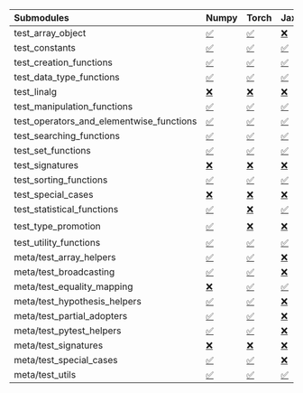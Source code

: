 | Submodules                               | Numpy                                                                                                                           | Torch                                                                                                                           | Jax                                                                                                                             | Tensorflow                                                                                                                                                                                                                                                        |
|:-----------------------------------------|:--------------------------------------------------------------------------------------------------------------------------------|:--------------------------------------------------------------------------------------------------------------------------------|:--------------------------------------------------------------------------------------------------------------------------------|:------------------------------------------------------------------------------------------------------------------------------------------------------------------------------------------------------------------------------------------------------------------|
| test_array_object                        | <a href="https://github.com/unifyai/ivy/runs/8163457697?check_suite_focus=true" rel="noopener noreferrer" target="_blank">✅</a> | <a href="https://github.com/unifyai/ivy/runs/8163459994?check_suite_focus=true" rel="noopener noreferrer" target="_blank">✅</a> | <a href="https://github.com/unifyai/ivy/runs/8163462143?check_suite_focus=true" rel="noopener noreferrer" target="_blank">❌</a> | <a href="https://github.com/unifyai/ivy/runs/8163464035?check_suite_focus=true" rel="noopener noreferrer" target="_blank">✅</a>                                                                                                                                   |
| test_constants                           | <a href="https://github.com/unifyai/ivy/runs/8163457766?check_suite_focus=true" rel="noopener noreferrer" target="_blank">✅</a> | <a href="https://github.com/unifyai/ivy/runs/8163460055?check_suite_focus=true" rel="noopener noreferrer" target="_blank">✅</a> | <a href="https://github.com/unifyai/ivy/runs/8163462218?check_suite_focus=true" rel="noopener noreferrer" target="_blank">✅</a> | <a href="https://github.com/unifyai/ivy/runs/8163464118?check_suite_focus=true" rel="noopener noreferrer" target="_blank">✅</a>                                                                                                                                   |
| test_creation_functions                  | <a href="https://github.com/unifyai/ivy/runs/8163457816?check_suite_focus=true" rel="noopener noreferrer" target="_blank">✅</a> | <a href="https://github.com/unifyai/ivy/runs/8163460143?check_suite_focus=true" rel="noopener noreferrer" target="_blank">✅</a> | <a href="https://github.com/unifyai/ivy/runs/8163462305?check_suite_focus=true" rel="noopener noreferrer" target="_blank">✅</a> | <a href="https://github.com/unifyai/ivy/runs/8163464231?check_suite_focus=true" rel="noopener noreferrer" target="_blank">✅</a>                                                                                                                                   |
| test_data_type_functions                 | <a href="https://github.com/unifyai/ivy/runs/8163457886?check_suite_focus=true" rel="noopener noreferrer" target="_blank">✅</a> | <a href="https://github.com/unifyai/ivy/runs/8163460201?check_suite_focus=true" rel="noopener noreferrer" target="_blank">✅</a> | <a href="https://github.com/unifyai/ivy/runs/8163462397?check_suite_focus=true" rel="noopener noreferrer" target="_blank">✅</a> | <a href="https://github.com/unifyai/ivy/runs/8163464332?check_suite_focus=true" rel="noopener noreferrer" target="_blank">✅</a>                                                                                                                                   |
| test_linalg                              | <a href="https://github.com/unifyai/ivy/runs/8163457997?check_suite_focus=true" rel="noopener noreferrer" target="_blank">❌</a> | <a href="https://github.com/unifyai/ivy/runs/8163460322?check_suite_focus=true" rel="noopener noreferrer" target="_blank">❌</a> | <a href="https://github.com/unifyai/ivy/runs/8163462477?check_suite_focus=true" rel="noopener noreferrer" target="_blank">❌</a> | <a href="https://github.com/unifyai/ivy/runs/8163464418?check_suite_focus=true" rel="noopener noreferrer" target="_blank">❌</a>                                                                                                                                   |
| test_manipulation_functions              | <a href="https://github.com/unifyai/ivy/runs/8163458074?check_suite_focus=true" rel="noopener noreferrer" target="_blank">✅</a> | <a href="https://github.com/unifyai/ivy/runs/8163460429?check_suite_focus=true" rel="noopener noreferrer" target="_blank">✅</a> | <a href="https://github.com/unifyai/ivy/runs/8163462552?check_suite_focus=true" rel="noopener noreferrer" target="_blank">✅</a> | <a href="https://github.com/unifyai/ivy/runs/8163464503?check_suite_focus=true" rel="noopener noreferrer" target="_blank">✅</a>                                                                                                                                   |
| test_operators_and_elementwise_functions | <a href="https://github.com/unifyai/ivy/runs/8163458146?check_suite_focus=true" rel="noopener noreferrer" target="_blank">✅</a> | <a href="https://github.com/unifyai/ivy/runs/8163460538?check_suite_focus=true" rel="noopener noreferrer" target="_blank">✅</a> | <a href="https://github.com/unifyai/ivy/runs/8163462618?check_suite_focus=true" rel="noopener noreferrer" target="_blank">✅</a> | <a href="https://github.com/unifyai/ivy/runs/8163464583?check_suite_focus=true" rel="noopener noreferrer" target="_blank">✅</a>                                                                                                                                   |
| test_searching_functions                 | <a href="https://github.com/unifyai/ivy/runs/8163458230?check_suite_focus=true" rel="noopener noreferrer" target="_blank">✅</a> | <a href="https://github.com/unifyai/ivy/runs/8163460628?check_suite_focus=true" rel="noopener noreferrer" target="_blank">✅</a> | <a href="https://github.com/unifyai/ivy/runs/8163462705?check_suite_focus=true" rel="noopener noreferrer" target="_blank">✅</a> | <a href="https://github.com/unifyai/ivy/runs/8163464669?check_suite_focus=true" rel="noopener noreferrer" target="_blank">✅</a>                                                                                                                                   |
| test_set_functions                       | <a href="https://github.com/unifyai/ivy/runs/8163458303?check_suite_focus=true" rel="noopener noreferrer" target="_blank">✅</a> | <a href="https://github.com/unifyai/ivy/runs/8163460728?check_suite_focus=true" rel="noopener noreferrer" target="_blank">✅</a> | <a href="https://github.com/unifyai/ivy/runs/8163462789?check_suite_focus=true" rel="noopener noreferrer" target="_blank">✅</a> | <a href="https://github.com/unifyai/ivy/runs/8163464749?check_suite_focus=true" rel="noopener noreferrer" target="_blank">✅</a>                                                                                                                                   |
| test_signatures                          | <a href="https://github.com/unifyai/ivy/runs/8163458410?check_suite_focus=true" rel="noopener noreferrer" target="_blank">❌</a> | <a href="https://github.com/unifyai/ivy/runs/8163460823?check_suite_focus=true" rel="noopener noreferrer" target="_blank">❌</a> | <a href="https://github.com/unifyai/ivy/runs/8163462870?check_suite_focus=true" rel="noopener noreferrer" target="_blank">❌</a> | <a href="https://github.com/unifyai/ivy/runs/8163464855?check_suite_focus=true" rel="noopener noreferrer" target="_blank">❌</a>                                                                                                                                   |
| test_sorting_functions                   | <a href="https://github.com/unifyai/ivy/runs/8163458498?check_suite_focus=true" rel="noopener noreferrer" target="_blank">✅</a> | <a href="https://github.com/unifyai/ivy/runs/8163460900?check_suite_focus=true" rel="noopener noreferrer" target="_blank">✅</a> | <a href="https://github.com/unifyai/ivy/runs/8163462952?check_suite_focus=true" rel="noopener noreferrer" target="_blank">✅</a> | <a href="https://github.com/unifyai/ivy/runs/8163465005?check_suite_focus=true" rel="noopener noreferrer" target="_blank">✅</a>                                                                                                                                   |
| test_special_cases                       | <a href="https://github.com/unifyai/ivy/runs/8163458564?check_suite_focus=true" rel="noopener noreferrer" target="_blank">❌</a> | <a href="https://github.com/unifyai/ivy/runs/8163461009?check_suite_focus=true" rel="noopener noreferrer" target="_blank">❌</a> | <a href="https://github.com/unifyai/ivy/runs/8163463030?check_suite_focus=true" rel="noopener noreferrer" target="_blank">❌</a> | <a href="https://github.com/unifyai/ivy/runs/8163465097?check_suite_focus=true" rel="noopener noreferrer" target="_blank">❌</a>                                                                                                                                   |
| test_statistical_functions               | <a href="https://github.com/unifyai/ivy/runs/8163458673?check_suite_focus=true" rel="noopener noreferrer" target="_blank">✅</a> | <a href="https://github.com/unifyai/ivy/runs/8163461094?check_suite_focus=true" rel="noopener noreferrer" target="_blank">❌</a> | <a href="https://github.com/unifyai/ivy/runs/8163463107?check_suite_focus=true" rel="noopener noreferrer" target="_blank">✅</a> | <a href="https://github.com/unifyai/ivy/runs/8163465247?check_suite_focus=true" rel="noopener noreferrer" target="_blank">❌</a>                                                                                                                                   |
| test_type_promotion                      | <a href="https://github.com/unifyai/ivy/runs/8163458830?check_suite_focus=true" rel="noopener noreferrer" target="_blank">✅</a> | <a href="https://github.com/unifyai/ivy/runs/8163461174?check_suite_focus=true" rel="noopener noreferrer" target="_blank">❌</a> | <a href="https://github.com/unifyai/ivy/runs/8163463177?check_suite_focus=true" rel="noopener noreferrer" target="_blank">❌</a> | <a href="https://github.com/unifyai/ivy/runs/8162606554?check_suite_focus=true" rel="noopener noreferrer" target="_blank">❌</a>   <a href="https://github.com/unifyai/ivy/runs/8163465337?check_suite_focus=true" rel="noopener noreferrer" target="_blank">⌛</a> |
| test_utility_functions                   | <a href="https://github.com/unifyai/ivy/runs/8163458931?check_suite_focus=true" rel="noopener noreferrer" target="_blank">✅</a> | <a href="https://github.com/unifyai/ivy/runs/8163461269?check_suite_focus=true" rel="noopener noreferrer" target="_blank">✅</a> | <a href="https://github.com/unifyai/ivy/runs/8163463263?check_suite_focus=true" rel="noopener noreferrer" target="_blank">✅</a> | <a href="https://github.com/unifyai/ivy/runs/8163465421?check_suite_focus=true" rel="noopener noreferrer" target="_blank">✅</a>                                                                                                                                   |
| meta/test_array_helpers                  | <a href="https://github.com/unifyai/ivy/runs/8163459092?check_suite_focus=true" rel="noopener noreferrer" target="_blank">✅</a> | <a href="https://github.com/unifyai/ivy/runs/8163461345?check_suite_focus=true" rel="noopener noreferrer" target="_blank">✅</a> | <a href="https://github.com/unifyai/ivy/runs/8163463349?check_suite_focus=true" rel="noopener noreferrer" target="_blank">❌</a> | <a href="https://github.com/unifyai/ivy/runs/8163465513?check_suite_focus=true" rel="noopener noreferrer" target="_blank">✅</a>                                                                                                                                   |
| meta/test_broadcasting                   | <a href="https://github.com/unifyai/ivy/runs/8163459202?check_suite_focus=true" rel="noopener noreferrer" target="_blank">✅</a> | <a href="https://github.com/unifyai/ivy/runs/8163461433?check_suite_focus=true" rel="noopener noreferrer" target="_blank">✅</a> | <a href="https://github.com/unifyai/ivy/runs/8163463416?check_suite_focus=true" rel="noopener noreferrer" target="_blank">❌</a> | <a href="https://github.com/unifyai/ivy/runs/8163465634?check_suite_focus=true" rel="noopener noreferrer" target="_blank">✅</a>                                                                                                                                   |
| meta/test_equality_mapping               | <a href="https://github.com/unifyai/ivy/runs/8163459318?check_suite_focus=true" rel="noopener noreferrer" target="_blank">❌</a> | <a href="https://github.com/unifyai/ivy/runs/8163461519?check_suite_focus=true" rel="noopener noreferrer" target="_blank">✅</a> | <a href="https://github.com/unifyai/ivy/runs/8163463484?check_suite_focus=true" rel="noopener noreferrer" target="_blank">✅</a> | <a href="https://github.com/unifyai/ivy/runs/8163465712?check_suite_focus=true" rel="noopener noreferrer" target="_blank">✅</a>                                                                                                                                   |
| meta/test_hypothesis_helpers             | <a href="https://github.com/unifyai/ivy/runs/8163459457?check_suite_focus=true" rel="noopener noreferrer" target="_blank">✅</a> | <a href="https://github.com/unifyai/ivy/runs/8163461612?check_suite_focus=true" rel="noopener noreferrer" target="_blank">✅</a> | <a href="https://github.com/unifyai/ivy/runs/8163463580?check_suite_focus=true" rel="noopener noreferrer" target="_blank">❌</a> | <a href="https://github.com/unifyai/ivy/runs/8163465798?check_suite_focus=true" rel="noopener noreferrer" target="_blank">✅</a>                                                                                                                                   |
| meta/test_partial_adopters               | <a href="https://github.com/unifyai/ivy/runs/8163459541?check_suite_focus=true" rel="noopener noreferrer" target="_blank">✅</a> | <a href="https://github.com/unifyai/ivy/runs/8163461686?check_suite_focus=true" rel="noopener noreferrer" target="_blank">✅</a> | <a href="https://github.com/unifyai/ivy/runs/8163463651?check_suite_focus=true" rel="noopener noreferrer" target="_blank">❌</a> | <a href="https://github.com/unifyai/ivy/runs/8163465877?check_suite_focus=true" rel="noopener noreferrer" target="_blank">✅</a>                                                                                                                                   |
| meta/test_pytest_helpers                 | <a href="https://github.com/unifyai/ivy/runs/8163459662?check_suite_focus=true" rel="noopener noreferrer" target="_blank">✅</a> | <a href="https://github.com/unifyai/ivy/runs/8163461791?check_suite_focus=true" rel="noopener noreferrer" target="_blank">✅</a> | <a href="https://github.com/unifyai/ivy/runs/8163463717?check_suite_focus=true" rel="noopener noreferrer" target="_blank">❌</a> | <a href="https://github.com/unifyai/ivy/runs/8163465949?check_suite_focus=true" rel="noopener noreferrer" target="_blank">✅</a>                                                                                                                                   |
| meta/test_signatures                     | <a href="https://github.com/unifyai/ivy/runs/8163459771?check_suite_focus=true" rel="noopener noreferrer" target="_blank">❌</a> | <a href="https://github.com/unifyai/ivy/runs/8163461863?check_suite_focus=true" rel="noopener noreferrer" target="_blank">❌</a> | <a href="https://github.com/unifyai/ivy/runs/8163463826?check_suite_focus=true" rel="noopener noreferrer" target="_blank">❌</a> | <a href="https://github.com/unifyai/ivy/runs/8163466033?check_suite_focus=true" rel="noopener noreferrer" target="_blank">❌</a>                                                                                                                                   |
| meta/test_special_cases                  | <a href="https://github.com/unifyai/ivy/runs/8163459857?check_suite_focus=true" rel="noopener noreferrer" target="_blank">✅</a> | <a href="https://github.com/unifyai/ivy/runs/8163461956?check_suite_focus=true" rel="noopener noreferrer" target="_blank">✅</a> | <a href="https://github.com/unifyai/ivy/runs/8163463902?check_suite_focus=true" rel="noopener noreferrer" target="_blank">❌</a> | <a href="https://github.com/unifyai/ivy/runs/8163466128?check_suite_focus=true" rel="noopener noreferrer" target="_blank">✅</a>                                                                                                                                   |
| meta/test_utils                          | <a href="https://github.com/unifyai/ivy/runs/8163459935?check_suite_focus=true" rel="noopener noreferrer" target="_blank">✅</a> | <a href="https://github.com/unifyai/ivy/runs/8163462039?check_suite_focus=true" rel="noopener noreferrer" target="_blank">✅</a> | <a href="https://github.com/unifyai/ivy/runs/8163463970?check_suite_focus=true" rel="noopener noreferrer" target="_blank">✅</a> | <a href="https://github.com/unifyai/ivy/runs/8163466223?check_suite_focus=true" rel="noopener noreferrer" target="_blank">✅</a>                                                                                                                                   |